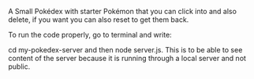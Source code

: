A Small Pokédex with starter Pokémon that you can click into and also delete, if you want you can also reset to get them back.

To run the code properly, go to terminal and write:

cd my-pokedex-server and then node server.js. This is to be able to see content of the server because it is running through a local server and not public.

